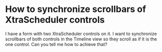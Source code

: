 # How to synchronize scrollbars of XtraScheduler controls


<p>I have a form with two XtraScheduler controls on it. I want to  synchronize scrollbars of both controls in the Timeline view so they scroll as if it is the one control. Can you tell me how to achieve that?</p>

<br/>


